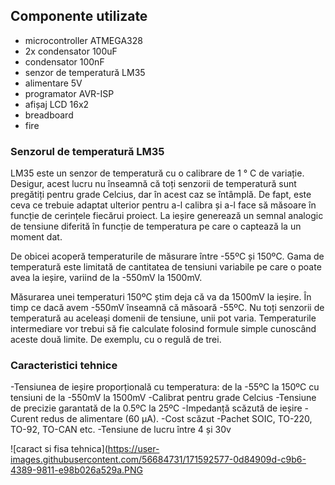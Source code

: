 ## Componente utilizate
- microcontroller ATMEGA328
- 2x condensator 100uF
- condensator 100nF
- senzor de temperatură LM35
- alimentare 5V
- programator AVR-ISP
- afișaj LCD 16x2
- breadboard
- fire

### Senzorul de temperatură LM35
LM35 este un senzor de temperatură cu o calibrare de 1 ° C de variație. 
Desigur, acest lucru nu înseamnă că toți senzorii de temperatură sunt pregătiți pentru grade Celcius, dar în acest caz se întâmplă. De fapt, este ceva ce trebuie 
adaptat ulterior pentru a-l calibra și a-l face să măsoare în funcție de cerințele fiecărui proiect.
La ieșire generează un semnal analogic de tensiune diferită în funcție de temperatura pe care o captează la un moment dat.

De obicei acoperă temperaturile de măsurare între -55ºC și 150ºC. Gama de temperatură este limitată de cantitatea de tensiuni variabile pe care 
o poate avea la ieșire, variind de la -550mV la 1500mV.

Măsurarea unei temperaturi 150ºC știm deja că va da 1500mV la ieșire. În timp ce dacă avem -550mV înseamnă că măsoară -55ºC.
Nu toți senzorii de temperatură au aceleași domenii de tensiune, unii pot varia. Temperaturile intermediare vor trebui să fie calculate folosind formule 
simple cunoscând aceste două limite. De exemplu, cu o regulă de trei.


### Caracteristici tehnice
-Tensiunea de ieșire proporțională cu temperatura: de la -55ºC la 150ºC cu tensiuni de la -550mV la 1500mV
-Calibrat pentru grade Celcius
-Tensiune de precizie garantată de la 0.5ºC la 25ºC
-Impedanță scăzută de ieșire
-Curent redus de alimentare (60 μA).
-Cost scăzut
-Pachet SOIC, TO-220, TO-92, TO-CAN etc.
-Tensiune de lucru între 4 și 30v

![caract si fisa tehnica](https://user-images.githubusercontent.com/56684731/171592577-0d84909d-c9b6-4389-9811-e98b026a529a.PNG
